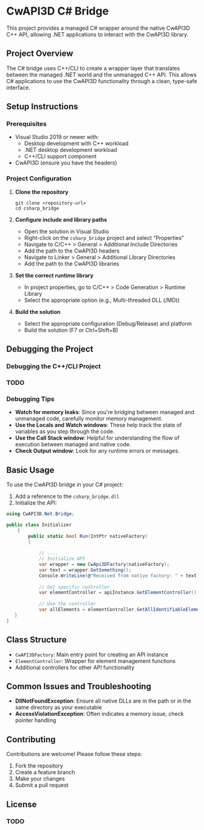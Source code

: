 # CwAPI3D C# Bridge

This project provides a managed C# wrapper around the native CwAPI3D C++ API, allowing .NET applications to interact
with the CwAPI3D library.

## Project Overview

The C# bridge uses C++/CLI to create a wrapper layer that translates between the managed .NET world and the unmanaged
C++ API. This allows C# applications to use the CwAPI3D functionality through a clean, type-safe interface.

## Setup Instructions

### Prerequisites

- Visual Studio 2019 or newer with:
    - Desktop development with C++ workload
    - .NET desktop development workload
    - C++/CLI support component
- CwAPI3D (ensure you have the headers)

### Project Configuration

1. **Clone the repository**

   ```
   git clone <repository-url>
   cd csharp_bridge
   ```

2. **Configure include and library paths**

    - Open the solution in Visual Studio
    - Right-click on the `csharp_bridge` project and select "Properties"
    - Navigate to C/C++ > General > Additional Include Directories
    - Add the path to the CwAPI3D headers
    - Navigate to Linker > General > Additional Library Directories
    - Add the path to the CwAPI3D libraries

3. **Set the correct runtime library**

    - In project properties, go to C/C++ > Code Generation > Runtime Library
    - Select the appropriate option (e.g., Multi-threaded DLL (/MD))

4. **Build the solution**

    - Select the appropriate configuration (Debug/Release) and platform
    - Build the solution (F7 or Ctrl+Shift+B)

## Debugging the Project

### Debugging the C++/CLI Project

### TODO

### Debugging Tips

- **Watch for memory leaks**: Since you're bridging between managed and unmanaged code, carefully monitor memory
  management.
- **Use the Locals and Watch windows**: These help track the state of variables as you step through the code.
- **Use the Call Stack window**: Helpful for understanding the flow of execution between managed and native code.
- **Check Output window**: Look for any runtime errors or messages.

## Basic Usage

To use the CwAPI3D bridge in your C# project:

1. Add a reference to the `csharp_bridge.dll`
2. Initialize the API:

```csharp
using CwAPI3D.Net.Bridge;

public class Initializer
    {
        public static bool Run(IntPtr nativeFactory)
        {
            
            // ....
            // Initialize API
            var wrapper = new CwApi3DFactory(nativeFactory);
            var text = wrapper.GetSomething();
            Console.WriteLine(@"Received from native factory: " + text);
            
            // Get specific controller
            var elementController = apiInstance.GetElementController();
            
            // Use the controller
            var allElements = elementController.GetAllIdentifiableElementIDs();
   }
}
```

## Class Structure

- `CwAPI3DFactory`: Main entry point for creating an API instance
- `ElementController`: Wrapper for element management functions
- Additional controllers for other API functionality

## Common Issues and Troubleshooting

- **DllNotFoundException**: Ensure all native DLLs are in the path or in the same directory as your executable
- **AccessViolationException**: Often indicates a memory issue, check pointer handling

## Contributing

Contributions are welcome! Please follow these steps:

1. Fork the repository
2. Create a feature branch
3. Make your changes
4. Submit a pull request

## License

### TODO
